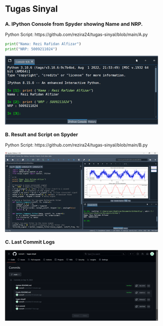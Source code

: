 # Tugas Sinyal

<h3>A. IPython Console from Spyder showing Name and NRP.</h3>
<p>Python Script: https://github.com/rezira24/tugas-sinyal/blob/main/A.py</p>

```py
print("Nama: Rezi Rafidan Alfizar")
print("NRP: 5009211024")
```
<img align="center" src="https://github.com/rezira24/tugas-sinyal/blob/main/A.png" width="600px" alt="lalit's Github Stats">
<h3>B. Result and Script on Spyder</h3>
<p>Python Script: https://github.com/rezira24/tugas-sinyal/blob/main/B.py</p>
<img align="center" src="https://github.com/rezira24/tugas-sinyal/blob/main/B.png" width="960px" alt="lalit's Github Stats">

<h3>C. Last Commit Logs</h3>
<img align="center" src="https://github.com/rezira24/tugas-sinyal/blob/main/C.png" width="960px" alt="lalit's Github Stats">
